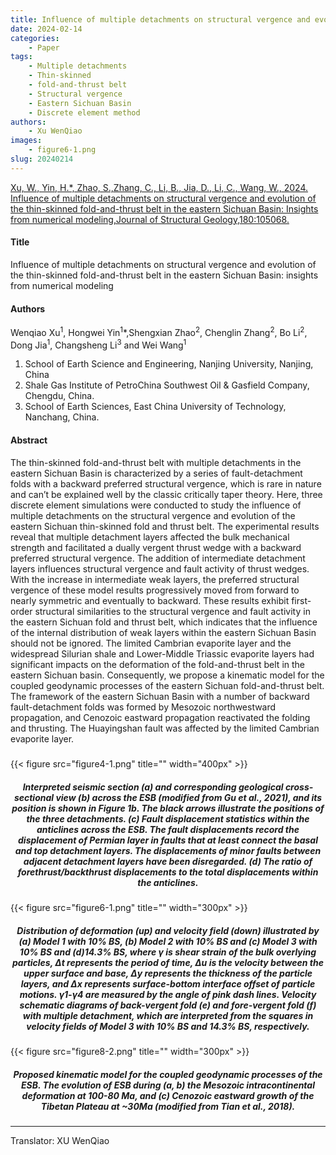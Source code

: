 ```yaml
---
title: Influence of multiple detachments on structural vergence and evolution of the thin-skinned fold-and-thrust belt in the eastern Sichuan Basin:insights from numerical modeling
date: 2024-02-14
categories:
    - Paper
tags:
    - Multiple detachments 
    - Thin-skinned 
    - fold-and-thrust belt 
    - Structural vergence 
    - Eastern Sichuan Basin 
    - Discrete element method
authors:
    - Xu WenQiao
images:
    - figure6-1.png
slug: 20240214
---
```


<div id="refer-xu2024"></div>

[Xu, W., Yin, H.*, Zhao, S.,Zhang, C., Li, B., Jia, D., Li, C., Wang, W., 2024. Influence of multiple detachments on structural vergence and evolution of the thin-skinned fold-and-thrust belt in the eastern Sichuan Basin: Insights from numerical modeling,Journal of Structural Geology,180:105068.](https://doi.org/10.1016/j.jsg.2024.105068)

#### Title

Influence of multiple detachments on structural vergence and evolution of the thin-skinned fold-and-thrust belt in the eastern Sichuan Basin: insights from numerical modeling

#### Authors
Wenqiao Xu<sup>1</sup>, Hongwei Yin<sup>1</sup>*,Shengxian Zhao<sup>2</sup>, Chenglin Zhang<sup>2</sup>, Bo Li<sup>2</sup>, Dong Jia<sup>1</sup>,
Changsheng Li<sup>3</sup> and Wei Wang<sup>1</sup>

1. School of Earth Science and Engineering, Nanjing University, Nanjing, China
2. Shale Gas Institute of PetroChina Southwest Oil & Gasfield Company, Chengdu, China.
3. School of Earth Sciences, East China University of Technology, Nanchang, China.

#### Abstract

The thin-skinned fold-and-thrust belt with multiple detachments in the eastern Sichuan Basin is characterized by a series of fault-detachment folds with a backward preferred structural vergence, which is rare in nature and can’t be explained well by the classic critically taper theory. Here, three discrete element simulations were conducted to study the influence of multiple detachments on the structural vergence and evolution of the eastern Sichuan thin-skinned fold and thrust belt. The experimental results reveal that multiple detachment layers affected the bulk mechanical strength and facilitated a dually vergent thrust wedge with a backward preferred structural vergence. The addition of intermediate detachment layers influences structural vergence and fault activity of thrust wedges. With the increase in intermediate weak layers, the preferred structural vergence of these model results progressively moved from forward to nearly symmetric and eventually to backward. These results exhibit first-order structural similarities to the structural vergence and fault activity in the eastern Sichuan fold and thrust belt, which indicates that the influence of the internal distribution of weak layers within the eastern Sichuan Basin should not be ignored. The limited Cambrian evaporite layer and the widespread Silurian shale and Lower-Middle Triassic evaporite layers had significant impacts on the deformation of the fold-and-thrust belt in the eastern Sichuan basin. Consequently, we propose a kinematic model for the coupled geodynamic processes of the eastern Sichuan fold-and-thrust belt. The framework of the eastern Sichuan Basin with a number of backward fault-detachment folds was formed by Mesozoic northwestward propagation, and Cenozoic eastward propagation reactivated the folding and thrusting. The Huayingshan fault was affected by the limited Cambrian evaporite layer.


<h5> </h5>
<h5> </h5>
{{< figure src="figure4-1.png" title="" width="400px" >}}
<center><h5>Interpreted seismic section (a) and corresponding geological cross-sectional view (b) across the ESB (modified from Gu et al., 2021), and its position is shown in Figure 1b. The black arrows illustrate the positions of the three detachments. (c) Fault displacement statistics within the anticlines across the ESB. The fault displacements record the displacement of Permian layer in faults that at least connect the basal and top detachment layers. The displacements of minor faults between adjacent detachment layers have been disregarded. (d) The ratio of forethrust/backthrust displacements to the total displacements within the anticlines.  </h5></center>
{{< figure src="figure6-1.png" title="" width="300px" >}}
<center><h5> Distribution of deformation (up) and velocity field (down) illustrated by (a) Model 1 with 10% BS, (b) Model 2 with 10% BS and (c) Model 3 with 10% BS and (d)14.3% BS, where γ is shear strain of the bulk overlying particles, Δt represents the period of time, Δu is the velocity between the upper surface and base, Δy represents the thickness of the particle layers, and Δx represents surface-bottom interface offset of particle motions. γ1-γ4 are measured by the angle of pink dash lines. Velocity schematic diagrams of back-vergent fold (e) and fore-vergent fold (f) with multiple detachment, which are interpreted from the squares in velocity fields of Model 3 with 10% BS and 14.3% BS, respectively.</h5></center>
{{< figure src="figure8-2.png" title="" width="300px" >}}

<center><h5>Proposed kinematic model for the coupled geodynamic processes of the ESB. The evolution of ESB during (a, b) the Mesozoic intracontinental deformation at 100-80 Ma, and (c) Cenozoic eastward growth of the Tibetan Plateau at ~30Ma (modified from Tian et al., 2018). </h5></center>

---
Translator: XU WenQiao